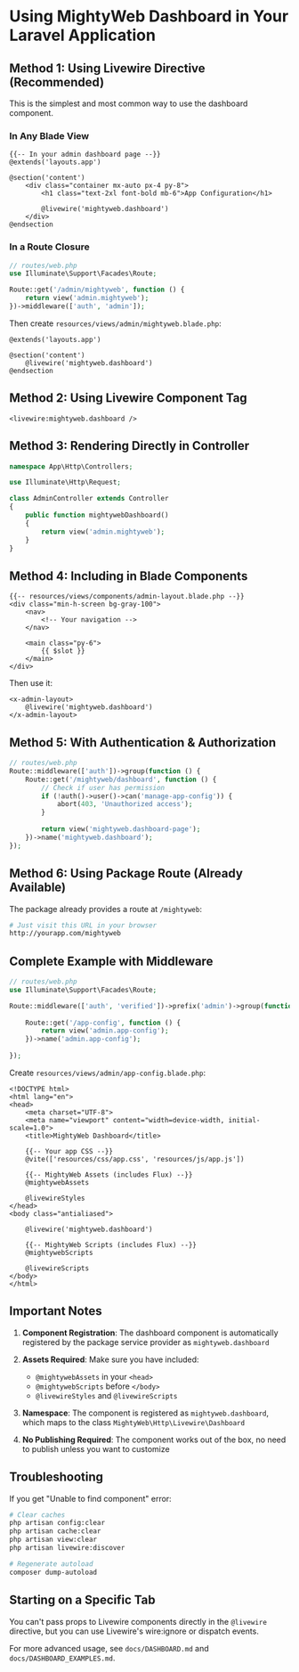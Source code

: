 # Using MightyWeb Dashboard in Your Laravel Application

## Method 1: Using Livewire Directive (Recommended)

This is the simplest and most common way to use the dashboard component.

### In Any Blade View

```blade
{{-- In your admin dashboard page --}}
@extends('layouts.app')

@section('content')
    <div class="container mx-auto px-4 py-8">
        <h1 class="text-2xl font-bold mb-6">App Configuration</h1>
        
        @livewire('mightyweb.dashboard')
    </div>
@endsection
```

### In a Route Closure

```php
// routes/web.php
use Illuminate\Support\Facades\Route;

Route::get('/admin/mightyweb', function () {
    return view('admin.mightyweb');
})->middleware(['auth', 'admin']);
```

Then create `resources/views/admin/mightyweb.blade.php`:

```blade
@extends('layouts.app')

@section('content')
    @livewire('mightyweb.dashboard')
@endsection
```

## Method 2: Using Livewire Component Tag

```blade
<livewire:mightyweb.dashboard />
```

## Method 3: Rendering Directly in Controller

```php
namespace App\Http\Controllers;

use Illuminate\Http\Request;

class AdminController extends Controller
{
    public function mightywebDashboard()
    {
        return view('admin.mightyweb');
    }
}
```

## Method 4: Including in Blade Components

```blade
{{-- resources/views/components/admin-layout.blade.php --}}
<div class="min-h-screen bg-gray-100">
    <nav>
        <!-- Your navigation -->
    </nav>
    
    <main class="py-6">
        {{ $slot }}
    </main>
</div>
```

Then use it:

```blade
<x-admin-layout>
    @livewire('mightyweb.dashboard')
</x-admin-layout>
```

## Method 5: With Authentication & Authorization

```php
// routes/web.php
Route::middleware(['auth'])->group(function () {
    Route::get('/mightyweb/dashboard', function () {
        // Check if user has permission
        if (!auth()->user()->can('manage-app-config')) {
            abort(403, 'Unauthorized access');
        }
        
        return view('mightyweb.dashboard-page');
    })->name('mightyweb.dashboard');
});
```

## Method 6: Using Package Route (Already Available)

The package already provides a route at `/mightyweb`:

```bash
# Just visit this URL in your browser
http://yourapp.com/mightyweb
```

## Complete Example with Middleware

```php
// routes/web.php
use Illuminate\Support\Facades\Route;

Route::middleware(['auth', 'verified'])->prefix('admin')->group(function () {
    
    Route::get('/app-config', function () {
        return view('admin.app-config');
    })->name('admin.app-config');
    
});
```

Create `resources/views/admin/app-config.blade.php`:

```blade
<!DOCTYPE html>
<html lang="en">
<head>
    <meta charset="UTF-8">
    <meta name="viewport" content="width=device-width, initial-scale=1.0">
    <title>MightyWeb Dashboard</title>
    
    {{-- Your app CSS --}}
    @vite(['resources/css/app.css', 'resources/js/app.js'])
    
    {{-- MightyWeb Assets (includes Flux) --}}
    @mightywebAssets
    
    @livewireStyles
</head>
<body class="antialiased">
    
    @livewire('mightyweb.dashboard')
    
    {{-- MightyWeb Scripts (includes Flux) --}}
    @mightywebScripts
    
    @livewireScripts
</body>
</html>
```

## Important Notes

1. **Component Registration**: The dashboard component is automatically registered by the package service provider as `mightyweb.dashboard`

2. **Assets Required**: Make sure you have included:
   - `@mightywebAssets` in your `<head>`
   - `@mightywebScripts` before `</body>`
   - `@livewireStyles` and `@livewireScripts`

3. **Namespace**: The component is registered as `mightyweb.dashboard`, which maps to the class `MightyWeb\Http\Livewire\Dashboard`

4. **No Publishing Required**: The component works out of the box, no need to publish unless you want to customize

## Troubleshooting

If you get "Unable to find component" error:

```bash
# Clear caches
php artisan config:clear
php artisan cache:clear
php artisan view:clear
php artisan livewire:discover

# Regenerate autoload
composer dump-autoload
```

## Starting on a Specific Tab

You can't pass props to Livewire components directly in the `@livewire` directive, but you can use Livewire's wire:ignore or dispatch events.

For more advanced usage, see `docs/DASHBOARD.md` and `docs/DASHBOARD_EXAMPLES.md`.
